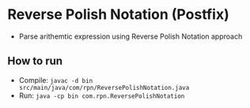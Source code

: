 # Reverse Polish Notation (Postfix)

- Parse arithemtic expression using Reverse Polish Notation approach

## How to run

- Compile: `javac -d bin src/main/java/com/rpn/ReversePolishNotation.java`
- Run: `java -cp bin com.rpn.ReversePolishNotation`
